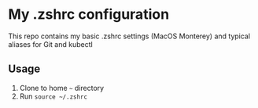# My .zshrc configuration

This repo contains my basic .zshrc settings (MacOS Monterey) and 
typical aliases for Git and kubectl 

## Usage

1. Clone to home `~` directory
2. Run `source ~/.zshrc`